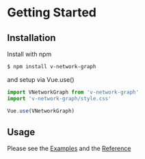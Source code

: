 # Getting Started

## Installation

Install with npm

```bash
$ npm install v-network-graph
```

and setup via Vue.use()

```js
import VNetworkGraph from 'v-network-graph'
import 'v-network-graph/style.css'

Vue.use(VNetworkGraph)
```

## Usage

Please see the [Examples](./examples/) and the [Reference](./reference)
